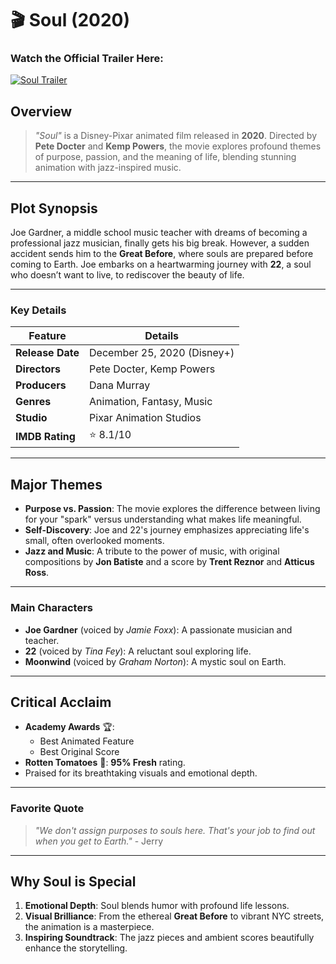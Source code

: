 # 🎬 Soul (2020)

### Watch the Official Trailer Here:
[![Soul Trailer](https://img.youtube.com/vi/xOsLIiBStEs/0.jpg)](https://www.youtube.com/watch?v=xOsLIiBStEs)

## **Overview**
> *"Soul"* is a Disney-Pixar animated film released in **2020**. Directed by **Pete Docter** and **Kemp Powers**, the movie explores profound themes of purpose, passion, and the meaning of life, blending stunning animation with jazz-inspired music.

---

## **Plot Synopsis**
Joe Gardner, a middle school music teacher with dreams of becoming a professional jazz musician, finally gets his big break. However, a sudden accident sends him to the **Great Before**, where souls are prepared before coming to Earth. Joe embarks on a heartwarming journey with **22**, a soul who doesn’t want to live, to rediscover the beauty of life.

---

### **Key Details**
| Feature               | Details                           |
|-----------------------|-----------------------------------|
| **Release Date**      | December 25, 2020 (Disney+)      |
| **Directors**         | Pete Docter, Kemp Powers         |
| **Producers**         | Dana Murray                      |
| **Genres**            | Animation, Fantasy, Music        |
| **Studio**            | Pixar Animation Studios          |
| **IMDB Rating**       | ⭐ 8.1/10                        |

---

## **Major Themes**
- **Purpose vs. Passion**: The movie explores the difference between living for your "spark" versus understanding what makes life meaningful.
- **Self-Discovery**: Joe and 22's journey emphasizes appreciating life's small, often overlooked moments.
- **Jazz and Music**: A tribute to the power of music, with original compositions by **Jon Batiste** and a score by **Trent Reznor** and **Atticus Ross**.

---

### **Main Characters**
- **Joe Gardner** (voiced by *Jamie Foxx*): A passionate musician and teacher.
- **22** (voiced by *Tina Fey*): A reluctant soul exploring life.
- **Moonwind** (voiced by *Graham Norton*): A mystic soul on Earth.

---

## **Critical Acclaim**
- **Academy Awards** 🏆:
  - Best Animated Feature
  - Best Original Score
- **Rotten Tomatoes** 🍅: **95% Fresh** rating.
- Praised for its breathtaking visuals and emotional depth.

---

### **Favorite Quote**
> *"We don't assign purposes to souls here. That's your job to find out when you get to Earth."* - Jerry

---

## **Why Soul is Special**
1. **Emotional Depth**: Soul blends humor with profound life lessons.
2. **Visual Brilliance**: From the ethereal **Great Before** to vibrant NYC streets, the animation is a masterpiece.
3. **Inspiring Soundtrack**: The jazz pieces and ambient scores beautifully enhance the storytelling.
